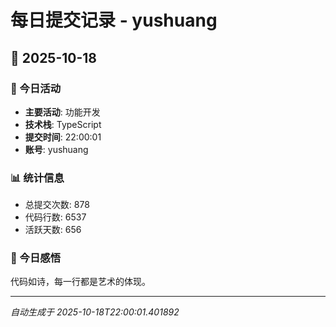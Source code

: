 # 每日提交记录 - yushuang

## 📅 2025-10-18

### 🎯 今日活动
- **主要活动**: 功能开发
- **技术栈**: TypeScript
- **提交时间**: 22:00:01
- **账号**: yushuang

### 📊 统计信息
- 总提交次数: 878
- 代码行数: 6537
- 活跃天数: 656

### 💭 今日感悟
代码如诗，每一行都是艺术的体现。

---
*自动生成于 2025-10-18T22:00:01.401892*
